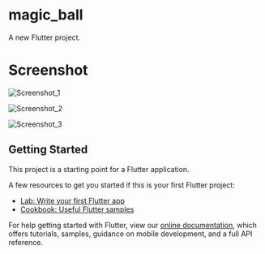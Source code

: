 # magic_ball

A new Flutter project.

# Screenshot
![Screenshot_1](https://user-images.githubusercontent.com/39589782/64610902-8b958100-d3d0-11e9-9994-865e2f6ded72.png)

![Screenshot_2](https://user-images.githubusercontent.com/39589782/64610993-b4b61180-d3d0-11e9-9575-011591c14f61.png)


![Screenshot_3](https://user-images.githubusercontent.com/39589782/64611027-c4355a80-d3d0-11e9-9524-85c1484912f7.png)





## Getting Started

This project is a starting point for a Flutter application.

A few resources to get you started if this is your first Flutter project:

- [Lab: Write your first Flutter app](https://flutter.dev/docs/get-started/codelab)
- [Cookbook: Useful Flutter samples](https://flutter.dev/docs/cookbook)

For help getting started with Flutter, view our
[online documentation](https://flutter.dev/docs), which offers tutorials,
samples, guidance on mobile development, and a full API reference.
